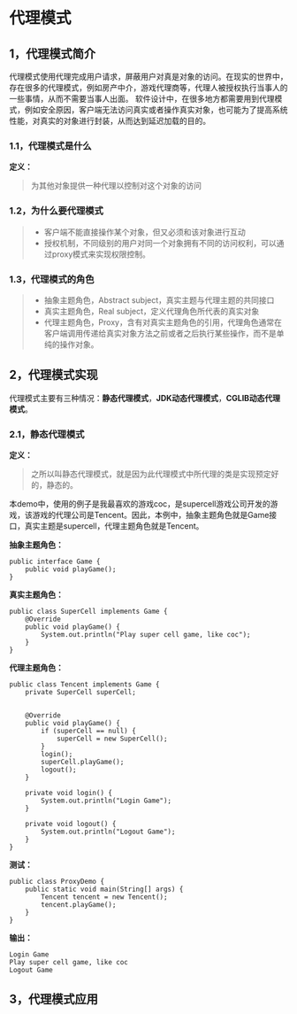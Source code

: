 # 代理模式

## 1，代理模式简介
代理模式使用代理完成用户请求，屏蔽用户对真是对象的访问。在现实的世界中，存在很多的代理模式，例如房产中介，游戏代理商等，代理人被授权执行当事人的一些事情，从而不需要当事人出面。
软件设计中，在很多地方都需要用到代理模式，例如安全原因，客户端无法访问真实或者操作真实对象，也可能为了提高系统性能，对真实的对象进行封装，从而达到延迟加载的目的。

### 1.1，代理模式是什么
**定义：**
> 为其他对象提供一种代理以控制对这个对象的访问

### 1.2，为什么要代理模式

> - 客户端不能直接操作某个对象，但又必须和该对象进行互动
> - 授权机制，不同级别的用户对同一个对象拥有不同的访问权利，可以通过proxy模式来实现权限控制。

### 1.3，代理模式的角色

> - 抽象主题角色，Abstract subject，真实主题与代理主题的共同接口
> - 真实主题角色，Real subject，定义代理角色所代表的真实对象
> - 代理主题角色，Proxy，含有对真实主题角色的引用，代理角色通常在客户端调用传递给真实对象方法之前或者之后执行某些操作，而不是单纯的操作对象。

## 2，代理模式实现
代理模式主要有三种情况：**静态代理模式**，**JDK动态代理模式**，**CGLIB动态代理模式**。

### 2.1，静态代理模式
**定义：**
> 之所以叫静态代理模式，就是因为此代理模式中所代理的类是实现预定好的，静态的。

本demo中，使用的例子是我最喜欢的游戏coc，是supercell游戏公司开发的游戏，该游戏的代理公司是Tencent。因此，本例中，抽象主题角色就是Game接口，真实主题是supercell，代理主题角色就是Tencent。

**抽象主题角色：**
```
public interface Game {
    public void playGame();
}
```
**真实主题角色：**
```
public class SuperCell implements Game {
    @Override
    public void playGame() {
        System.out.println("Play super cell game, like coc");
    }
}
```
**代理主题角色：**
```
public class Tencent implements Game {
    private SuperCell superCell;


    @Override
    public void playGame() {
        if (superCell == null) {
            superCell = new SuperCell();
        }
        login();
        superCell.playGame();
        logout();
    }

    private void login() {
        System.out.println("Login Game");
    }

    private void logout() {
        System.out.println("Logout Game");
    }
}
```

**测试：**
```
public class ProxyDemo {
    public static void main(String[] args) {
        Tencent tencent = new Tencent();
        tencent.playGame();
    }
}
```

**输出：**
```
Login Game
Play super cell game, like coc
Logout Game
```

## 3，代理模式应用